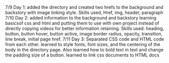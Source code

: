 7/9 Day 1: added the directory and created two hrefs to the background and backstory with image linking style. Skills used, Href, img, header, paragraph
7/10 Day 2: added information to the background and backstory learning basicsof css and html and putting them to use with own project instead of directly copying videos for better information retaining. Skills used: heading, button, button hover, button active, image border radius, opacity, transition,  line break, initial page href. 
7/11 Day 3: Separated CSS code and HTML code from each other. learned to style fonts, font sizes, and the centering of the body in the directory page. Also learned how to bold text in text and change the padding size of a button. learned to link css documents to HTML docs
